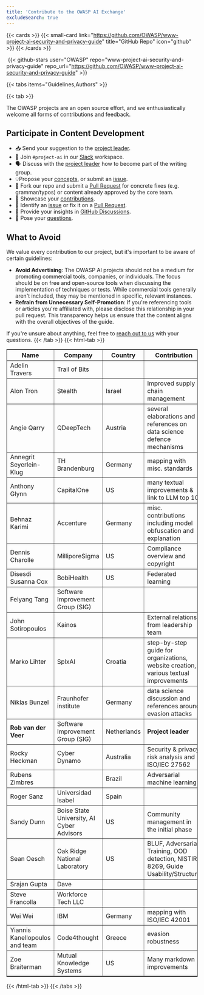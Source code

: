 ```yaml
---
title: 'Contribute to the OWASP AI Exchange'
excludeSearch: true
---
```


{{< cards >}}
  {{< small-card link="https://github.com/OWASP/www-project-ai-security-and-privacy-guide" title="GitHub Repo" icon="github" >}}
{{< /cards >}}

&nbsp;{{< github-stars user="OWASP" repo="www-project-ai-security-and-privacy-guide" repo_url="https://github.com/OWASP/www-project-ai-security-and-privacy-guide" >}}

{{< tabs items="Guidelines,Authors" >}}

{{< tab >}}

The OWASP projects are an open source effort, and we enthusiastically welcome all forms of contributions and feedback.

## Participate in Content Development

- 📥 Send your suggestion to the [project leader](/connect/#owasp-ai-project-leader).
- 👋 Join `#project-ai` in our [Slack](https://owasp.slack.com/join/shared_invite/zt-g398htpy-AZ40HOM1WUOZguJKbblqkw#) workspace.
- 🗣️ Discuss with the [project leader](/connect/#owasp-ai-project-leader) how to become part of the writing group.
- 💡Propose your [concepts](https://github.com/OWASP/www-project-ai-security-and-privacy-guide/discussions/categories/ideas), or submit an [issue](https://github.com/OWASP/www-project-ai-security-and-privacy-guide/issues).
- 📄 Fork our repo and submit a [Pull Request](https://github.com/OWASP/www-project-ai-security-and-privacy-guide/pulls) for concrete fixes (e.g. grammar/typos) or content already approved by the core team.
- 🙌 Showcase your [contributions](https://github.com/OWASP/www-project-ai-security-and-privacy-guide/discussions/categories/show-and-tell).
- 🐞 Identify an [issue](https://github.com/OWASP/www-project-ai-security-and-privacy-guide/issues) or fix it on a [Pull Request](https://github.com/OWASP/www-project-ai-security-and-privacy-guide/pulls).
- 💬 Provide your insights in [GitHub Discussions](https://github.com/OWASP/www-project-ai-security-and-privacy-guide/discussions/categories/general).
- 🙏 Pose your [questions](https://github.com/OWASP/www-project-ai-security-and-privacy-guide/discussions/categories/q-a).

## What to Avoid

We value every contribution to our project, but it's important to be aware of certain guidelines:

- **Avoid Advertising**: The OWASP AI projects should not be a medium for promoting commercial tools, companies, or individuals. The focus should be on free and open-source tools when discussing the implementation of techniques or tests. While commercial tools generally aren't included, they may be mentioned in specific, relevant instances.
- **Refrain from Unnecessary Self-Promotion**: If you're referencing tools or articles you're affiliated with, please disclose this relationship in your pull request. This transparency helps us ensure that the content aligns with the overall objectives of the guide.

If you're unsure about anything, feel free to [reach out to us](/connect) with your questions.
{{< /tab >}}
{{< html-tab >}}

<table border='1'>
    <tr><th>Name</th><th>Company</th><th>Country</th><th>Contribution</th></tr>
    <tr><td>Adelin Travers</td><td>Trail of Bits</td><td></td><td></td></tr>
    <tr><td>Alon Tron</td><td>Stealth</td><td>Israel</td><td>Improved supply chain management</td></tr>
    <tr><td>Angie Qarry</td><td>QDeepTech</td><td>Austria</td><td>several elaborations and references on data science defence mechanisms</td></tr>
    <tr><td>Annegrit Seyerlein-Klug</td><td>TH Brandenburg</td><td>Germany</td><td>mapping with misc. standards</td></tr>
    <tr><td>Anthony Glynn</td><td>CapitalOne</td><td>US</td><td>many textual improvements & link to LLM top 10</td></tr>
    <tr><td>Behnaz Karimi</td><td>Accenture</td><td>Germany</td><td>misc. contributions including model obfuscation and explanation</td></tr>
    <tr><td>Dennis Charolle</td><td>MilliporeSigma</td><td>US</td><td>Compliance overview and copyright</td></tr>
    <tr><td>Disesdi Susanna Cox</td><td>BobiHealth</td><td>US</td><td>Federated learning</td></tr>
    <tr><td>Feiyang Tang</td><td>Software Improvement Group (SIG)</td><td></td><td></td></tr>
    <tr><td>John Sotiropoulos</td><td>Kainos</td><td></td><td>External relations from leadership team</td></tr>
    <tr><td>Marko Lihter</td><td>SplxAI</td><td>Croatia</td><td>step-by-step guide for organizations, website creation, various textual improvements</td></tr>
    <tr><td>Niklas Bunzel</td><td>Fraunhofer institute</td><td>Germany</td><td>data science discussion and references around evasion attacks</td></tr>
    <tr><td><b>Rob van der Veer</b></td><td>Software Improvement Group (SIG)</td><td>Netherlands</td><td><b>Project leader</b></td></tr>
    <tr><td>Rocky Heckman</td><td>Cyber Dynamo</td><td>Australia</td><td>Security & privacy risk analysis and ISO/IEC 27562</td></tr>
    <tr><td>Rubens Zimbres</td><td></td><td>Brazil</td><td>Adversarial machine learning</td></tr>
    <tr><td>Roger Sanz</td><td>Universidad Isabel</td><td>Spain</td><td></td></tr>
    <tr><td>Sandy Dunn</td><td>Boise State University, AI Cyber Advisors</td><td>US</td><td>Community management in the initial phase</td></tr>
    <tr><td>Sean Oesch</td><td>Oak Ridge National Laboratory</td><td>US</td><td>BLUF, Adversarial Training, OOD detection, NISTIR 8269, Guide Usability/Structure</td></tr>
    <tr><td>Srajan Gupta</td><td>Dave</td><td></td><td></td></tr>
    <tr><td>Steve Francolla</td><td>Workforce Tech LLC</td><td></td><td></td></tr>
    <tr><td>Wei Wei</td><td>IBM</td><td>Germany</td><td>mapping with ISO/IEC 42001</td></tr>
    <tr><td>Yiannis Kanellopoulos and team</td><td>Code4thought</td><td>Greece</td><td>evasion robustness</td></tr>
    <tr><td>Zoe Braiterman</td><td>Mutual Knowledge Systems</td><td>US</td><td>Many markdown improvements</td></tr>
</table>

{{< /html-tab >}}
{{< /tabs >}}
